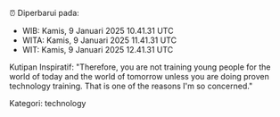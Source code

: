 ⏰ Diperbarui pada:
- WIB: Kamis, 9 Januari 2025 10.41.31 UTC
- WITA: Kamis, 9 Januari 2025 11.41.31 UTC
- WIT: Kamis, 9 Januari 2025 12.41.31 UTC

Kutipan Inspiratif:
"Therefore, you are not training young people for the world of today and the world of tomorrow unless you are doing proven technology training. That is one of the reasons I'm so concerned."


Kategori: technology

